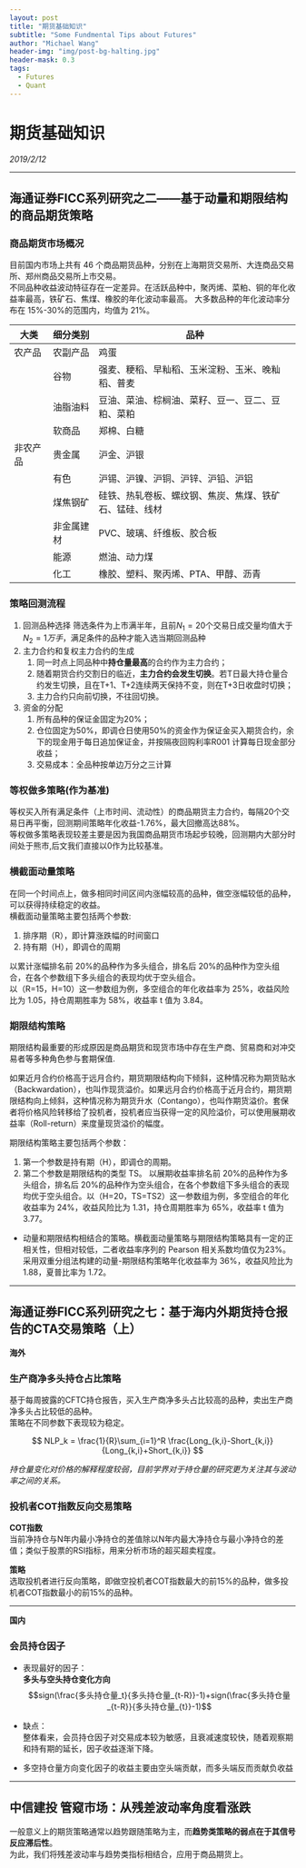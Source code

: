 ```yaml
---
layout: post
title: "期货基础知识"
subtitle: "Some Fundmental Tips about Futures"
author: "Michael Wang"
header-img: "img/post-bg-halting.jpg"
header-mask: 0.3
tags:
  - Futures
  - Quant
---
```

# 期货基础知识 
_2019/2/12_

-------------------------
## 海通证券FICC系列研究之二——基于动量和期限结构的商品期货策略

### 商品期货市场概况
目前国内市场上共有 46 个商品期货品种，分别在上海期货交易所、大连商品交易所、郑州商品交易所上市交易。  
不同品种收益波动特征存在一定差异。在活跃品种中，聚丙烯、菜粕、铜的年化收益率最高，铁矿石、焦煤、橡胶的年化波动率最高。
大多数品种的年化波动率分布在 15%-30%的范围内，均值为 21%。

| 大类   | 细分类别  | 品种                          |
|------|-------|-----------------------------|
| 农产品  | 农副产品  | 鸡蛋                          |
|      | 谷物    | 强麦、粳稻、早籼稻、玉米淀粉、玉米、晚籼稻、普麦    |
|      | 油脂油料  | 豆油、菜油、棕榈油、菜籽、豆一、豆二、豆粕、菜粕    |
|      | 软商品   | 郑棉、白糖                       |
| 非农产品 | 贵金属   | 沪金、沪银                       |
|      | 有色    | 沪锡、沪镍、沪铜、沪锌、沪铅、沪铝           |
|      | 煤焦钢矿  | 硅铁、热轧卷板、螺纹钢、焦炭、焦煤、铁矿石、锰硅、线材 |
|      | 非金属建材 | PVC、玻璃、纤维板、胶合板              |
|      | 能源    | 燃油、动力煤                      |
|      | 化工    | 橡胶、塑料、聚丙烯、PTA、甲醇、沥青         |

### 策略回测流程
1. 回测品种选择
   筛选条件为上市满半年，且前$N_1=20$个交易日成交量均值大于$N_2=1万手$，满足条件的品种才能入选当期回测品种
2. 主力合约和复权主力合约的生成
   1. 同一时点上同品种中**持仓量最高**的合约作为主力合约；
   2. 随着期货合约交割日的临近，**主力合约会发生切换**。若T日最大持仓量合约发生切换，且在T+1、T+2连续两天保持不变，则在T+3日收盘时切换；
   3. 主力合约只向前切换，不往回切换。
3. 资金的分配
   1. 所有品种的保证金固定为20%；
   2. 仓位固定为50%，即调仓日使用50%的资金作为保证金买入期货合约，余下的现金用于每日追加保证金，并按隔夜回购利率R001 计算每日现金部分收益；
   3. 交易成本：全品种按单边万分之三计算

### 等权做多策略(作为基准)
等权买入所有满足条件（上市时间、流动性）的商品期货主力合约，每隔20个交易日再平衡，回测期间策略年化收益-1.76%，最大回撤高达88%。  
等权做多策略表现较差主要是因为我国商品期货市场起步较晚，回测期内大部分时间处于熊市,后文我们直接以0作为比较基准。

### 横截面动量策略

在同一个时间点上，做多相同时间区间内涨幅较高的品种，做空涨幅较低的品种，可以获得持续稳定的收益。  
横截面动量策略主要包括两个参数:
1. 排序期（R），即计算涨跌幅的时间窗口
2. 持有期（H），即调仓的周期  

以累计涨幅排名前 20%的品种作为多头组合，排名后 20%的品种作为空头组合，在各个参数组下多头组合的表现均优于空头组合。  
以（R=15，H=10）这一参数组为例，多空组合的年化收益率为 25%，收益风险比为 1.05，持仓周期胜率为 58%，收益率 t 值为 3.84。

### 期限结构策略
期限结构最重要的形成原因是商品期货和现货市场中存在生产商、贸易商和对冲交
易者等多种角色参与套期保值.

如果近月合约价格高于远月合约，期货期限结构向下倾斜，这种情况称为期货贴水（Backwardation），也叫作现货溢价。如果远月合约价格高于近月合约，期货期限结构向上倾斜，这种情况称为期货升水（Contango），也叫作期货溢价。套保者将价格风险转移给了投机者，投机者应当获得一定的风险溢价，可以使用展期收益率（Roll-return）来度量现货溢价的幅度。

期限结构策略主要包括两个参数：
1. 第一个参数是持有期（H），即调仓的周期。
2. 第二个参数是期限结构的类型 TS。
以展期收益率排名前 20%的品种作为多头组合，排名后 20%的品种作为空头组合，在各个参数组下多头组合的表现均优于空头组合。以（H=20，TS=TS2）这一参数组为例，多空组合的年化收益率为 24%，收益风险比为 1.31，持仓周期胜率为 65%，收益率 t 值为 3.77。

- 动量和期限结构相结合的策略。横截面动量策略与期限结构策略具有一定的正相关性，但相对较低，二者收益率序列的 Pearson 相关系数均值仅为23%。采用双重分组法构建的动量-期限结构策略年化收益率为 36%，收益风险比为 1.88，夏普比率为 1.72。



------------------------

## 海通证券FICC系列研究之七：基于海内外期货持仓报告的CTA交易策略（上）
 
**海外**

### 生产商净多头持仓占比策略
基于每周披露的CFTC持仓报告，买入生产商净多头占比较高的品种，卖出生产商净多头占比较低的品种。  
策略在不同参数下表现较为稳定。

$$ NLP_k = \frac{1}{R}\sum_{i=1}^R \frac{Long_{k,i}-Short_{k,i}}{Long_{k,i}+Short_{k,i}} $$

_持仓量变化对价格的解释程度较弱，目前学界对于持仓量的研究更为关注其与波动率之间的关系。_

### 投机者COT指数反向交易策略
**COT指数**  
当前净持仓与N年内最小净持仓的差值除以N年内最大净持仓与最小净持仓的差值；类似于股票的RSI指标，用来分析市场的超买超卖程度。

**策略**  
选取投机者进行反向策略，即做空投机者COT指数最大的前15%的品种，做多投机者COT指数最小的前15%的品种。

--------------------
**国内**
### 会员持仓因子
- 表现最好的因子：  
**多头与空头持仓变化方向**
$$sign(\frac{多头持仓量_t}{多头持仓量_{t-R}}-1)+sign(\frac{多头持仓量_{t-R}}{多头持仓量_{t}}-1)$$

- 缺点：  
  整体看来，会员持仓因子对交易成本较为敏感，且衰减速度较快，随着观察期和持有期的延长，因子收益逐渐下降。
- 多空持仓量方向变化因子的收益主要由空头端贡献，而多头端反而贡献负收益

------------------------------
## 中信建投 管窥市场：从残差波动率角度看涨跌
一般意义上的期货策略通常以趋势跟随策略为主，而**趋势类策略的弱点在于其信号反应滞后性**。  
为此，我们将残差波动率与趋势类指标相结合，应用于商品期货上。